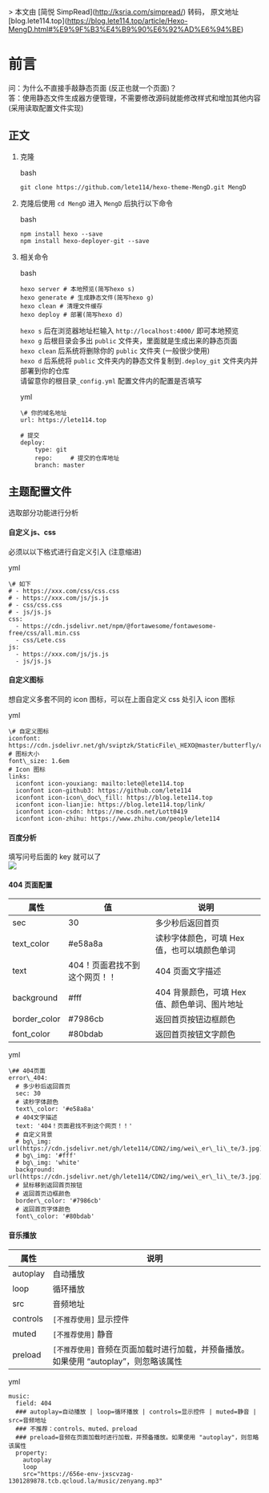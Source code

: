 \> 本文由 \[简悦 SimpRead\](http://ksria.com/simpread/) 转码， 原文地址 \[blog.lete114.top\](https://blog.lete114.top/article/Hexo-MengD.html#%E9%9F%B3%E4%B9%90%E6%92%AD%E6%94%BE)

[](#前言 "前言")前言
==============

问：为什么不直接手敲静态页面 (反正也就一个页面)？  
答：使用静态文件生成器方便管理，不需要修改源码就能修改样式和增加其他内容 (采用读取配置文件实现)

[](#正文 "正文")正文
--------------

1.  克隆
    
    bash
    
    ```
    git clone https://github.com/lete114/hexo-theme-MengD.git MengD
    ```
    
2.  克隆后使用 `cd MengD` 进入 `MengD` 后执行以下命令
    
    bash
    
    ```
    npm install hexo --save
    npm install hexo-deployer-git --save
    ```
    
3.  相关命令
    
    bash
    
    ```
    hexo server # 本地预览(简写hexo s)
    hexo generate # 生成静态文件(简写hexo g)
    hexo clean # 清理文件缓存
    hexo deploy # 部署(简写hexo d)
    ```
    
    `hexo s` 后在浏览器地址栏输入 `http://localhost:4000/` 即可本地预览  
    `hexo g` 后根目录会多出 `public` 文件夹，里面就是生成出来的静态页面  
    `hexo clean` 后系统将删除你的 `public` 文件夹 (一般很少使用)  
    `hexo d` 后系统将 `public` 文件夹内的静态文件复制到`.deploy_git` 文件夹内并部署到你的仓库  
    请留意你的根目录`_config.yml` 配置文件内的配置是否填写
    
    yml
    
    ```
    \# 你的域名地址
    url: https://lete114.top
    
    # 提交
    deploy:
        type: git
        repo:     # 提交的仓库地址
        branch: master
    ```
    

[](#主题配置文件 "主题配置文件")主题配置文件
--------------------------

选取部分功能进行分析

#### [](#自定义js、css "自定义js、css")自定义 js、css

必须以以下格式进行自定义引入 (注意缩进)

yml

```
\# 如下
# - https://xxx.com/css/css.css
# - https://xxx.com/js/js.js
# - css/css.css
# - js/js.js
css:
  - https://cdn.jsdelivr.net/npm/@fortawesome/fontawesome-free/css/all.min.css
  - css/Lete.css
js:
  - https://xxx.com/js/js.js
  - js/js.js
```

#### [](#自定义图标 "自定义图标")自定义图标

想自定义多套不同的 icon 图标，可以在上面自定义 css 处引入 icon 图标

yml

```
\# 自定义图标
iconfont: https://cdn.jsdelivr.net/gh/sviptzk/StaticFile\_HEXO@master/butterfly/css/iconfont.min.css
# 图标大小
font\_size: 1.6em
# Icon 图标
links:
  iconfont icon-youxiang: mailto:lete@lete114.top
  iconfont icon-github3: https://github.com/lete114
  iconfont icon-icon\_doc\_fill: https://blog.lete114.top
  iconfont icon-lianjie: https://blog.lete114.top/link/
  iconfont icon-csdn: https://me.csdn.net/Lott0419
  iconfont icon-zhihu: https://www.zhihu.com/people/lete114
```

#### [](#百度分析 "百度分析")百度分析

填写问号后面的 key 就可以了  
[![](https://i.erosouko.pub/2020/08/25/a98850f78e28a.png)](https://i.erosouko.pub/2020/08/25/a98850f78e28a.png)

#### [](#404页面配置 "404页面配置")404 页面配置

<table><thead><tr><th>属性</th><th>值</th><th>说明</th></tr></thead><tbody><tr><td>sec</td><td>30</td><td>多少秒后返回首页</td></tr><tr><td>text_color</td><td>#e58a8a</td><td>读秒字体颜色，可填 Hex 值，也可以填颜色单词</td></tr><tr><td>text</td><td>404！页面君找不到这个网页！！</td><td>404 页面文字描述</td></tr><tr><td>background</td><td>#fff</td><td>404 背景颜色，可填 Hex 值、颜色单词、图片地址</td></tr><tr><td>border_color</td><td>#7986cb</td><td>返回首页按钮边框颜色</td></tr><tr><td>font_color</td><td>#80bdab</td><td>返回首页按钮文字颜色</td></tr></tbody></table>

yml

```
\## 404页面
error\_404:
  # 多少秒后返回首页
  sec: 30
  # 读秒字体颜色
  text\_color: '#e58a8a'
  # 404文字描述
  text: '404！页面君找不到这个网页！！'
  # 自定义背景
  # bg\_img: url(https://cdn.jsdelivr.net/gh/lete114/CDN2/img/wei\_er\_li\_te/3.jpg)
  # bg\_img: '#fff'
  # bg\_img: 'white'
  background: url(https://cdn.jsdelivr.net/gh/lete114/CDN2/img/wei\_er\_li\_te/3.jpg)
  # 鼠标移到返回首页按钮
  # 返回首页边框颜色
  border\_color: '#7986cb'
  # 返回首页字体颜色
  font\_color: '#80bdab'
```

#### [](#音乐播放 "音乐播放")音乐播放

<table><thead><tr><th>属性</th><th>说明</th></tr></thead><tbody><tr><td>autoplay</td><td>自动播放</td></tr><tr><td>loop</td><td>循环播放</td></tr><tr><td>src</td><td>音频地址</td></tr><tr><td>controls</td><td><code>[不推荐使用]</code> 显示控件</td></tr><tr><td>muted</td><td><code>[不推荐使用]</code> 静音</td></tr><tr><td>preload</td><td><code>[不推荐使用]</code> 音频在页面加载时进行加载，并预备播放。如果使用 “autoplay”，则忽略该属性</td></tr></tbody></table>

yml

```
music:
  field: 404
  ### autoplay=自动播放 | loop=循环播放 | controls=显示控件 | muted=静音 | src=音频地址
  ### 不推荐：controls、muted、preload
  ### preload=音频在页面加载时进行加载，并预备播放。如果使用 "autoplay"，则忽略该属性
  property:
    autoplay
    loop
    src="https://656e-env-jxscvzag-1301289878.tcb.qcloud.la/music/zenyang.mp3"
```